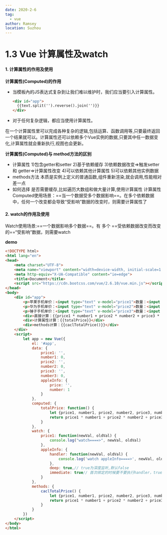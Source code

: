 ```yaml
---
date: 2020-2-6
tag: 
  - vue
author: Ramsey
location: Suzhou  
---
```

# 1.3 Vue 计算属性及watch

#### 1. 计算属性的作用及使用
**计算属性(Computed)的作用**
* 当模板內的JS表达式复杂到让我们难以维护时，我们应当要引入计算属性。
  ```html
  <div id="app">
	{{text.split('').reverse().join('')}}
  </div>
  ```
* 对于任何复杂逻辑，都应当使用计算属性。

在一个计算属性里可以完成各种复杂的逻辑,包括运算、函数调用等,只要最终返回一个结果就可以。计算属性还可以依赖多个Vue实例的数据,只要其中任一数据变化,计算属性就会重新执行,视图也会更新。

**计算属性(Computed)与 method方法的区别**
* 计算属性
  1)包含getter和setter
  2)基于依赖缓存
  3)依赖数据改变=>触发setter和 getter=>计算属性改变
  4)可以依赖其他计算属性
  5)可以依赖其他实例数据
* methods方法
  本质是实例上定义的普通函数,组件重新渲染,就会调用,性能相对差一点
* 如何选择
  是否需要缓存,比如遍历大数组和做大量计算,使用计算属性
  计算属性Computed使用场景：==当一个数据受多个数据影响==。在多个依赖数据中，任何一个改变都会导致“受影响”数据的改变时，则需要计算属性了

#### 2. watch的作用及使用
Watch使用场景:==一个数据影响多个数据==。有  多个  ==受依赖数据改变而改变的==“受影响”数据，则需要watch

**demo**
```html
<!DOCTYPE html>
<html lang="en">
<head>
    <meta charset="UTF-8">
    <meta name="viewport" content="width=device-width, initial-scale=1.0">
    <meta http-equiv="X-UA-Compatible" content="ie=edge">
    <title>Document</title>
    <script src="https://cdn.bootcss.com/vue/2.6.10/vue.min.js"></script>
</head>
<body>
    <div id="app">
        <p>苹果手机单价：<input type="text" v-model="price1">数量：<input type="text" v-model="number1"></p>
        <p>华为手机单价：<input type="text" v-model="price2">数量：<input type="text" v-model="number2"></p>
        <p>锤子手机单价：<input type="text" v-model="price3">数量：<input type="text" v-model="number3"></p>
        <div>直接计算：{{price1 * number1 + price2 * number2 + price3 * number3}}</div>
        <div>计算属性计算：{{totalPrice}}</div>
        <div>methods计算：{{caclTotalPrice()}}</div>
    </div>
    <script>
        let app = new Vue({
            el: '#app',
            data: {
                price1: '',
                number1: 0,
                price2: '',
                number2: 0,
                price3: '',
                number3: 0,
                appleInfo: {
                    price: '',
                    number: 1
                }
            },
            computed: {
                totalPrice: function() {
                    let {price1, number1, price2, number2, price3, number3} = this
                    return price1 * number1 + price2 * number2 + price3 * number3;
                }
            },
            watch: {
                price1: function(newVal, oldVal) {
                    console.log("watch====>", newVal, oldVal)
                },
                appleInfo: {
                    handler: function(newVal, oldVal) {
                        console.log('watch appleInfo====>', newVal, oldVal)
                    },
                    deep: true,// true为深度监听,默认false
                    immediate: true// 首次绑定的时候要不要执行handler，true为执行
                }
            },
            methods: {
                caclTotalPrice() {
                    let {price1, number1, price2, number2, price3, number3} = this
                    return price1 * number1 + price2 * number2 + price3 * number3;
                }
            }
        })
    </script>
</body>
</html>
```
